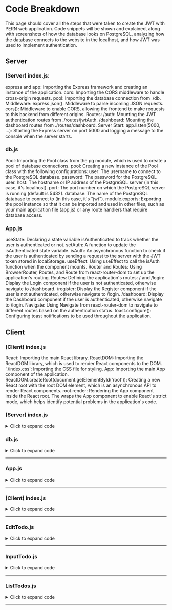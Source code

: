<h1>Code Breakdown</h1>

<p>This page should cover all the steps that were taken to create the JWT with PERN web application. Code snippets will be shown and explained, along with screenshots of how the database looks on PostgreSQL, analyzing how the database connects to the website in the localhost, and how JWT was used to implement authentication.</p>

<h2>Server</h2>

<h3>(Server) index.js:</h3>

<p>
express and app: Importing the Express framework and creating an instance of the application.
cors: Importing the CORS middleware to handle cross-origin requests.
pool: Importing the database connection from ./db.
Middleware:
express.json(): Middleware to parse incoming JSON requests.
cors(): Middleware to enable CORS, allowing the frontend to make requests to this backend from different origins.
Routes:
/auth: Mounting the JWT authentication routes from ./routes/jwtAuth.
/dashboard: Mounting the dashboard routes from ./routes/dashboard.
Server Start:
app.listen(5000, ...): Starting the Express server on port 5000 and logging a message to the console when the server starts.
</p>

<h3>db.js</h3>

<p>
Pool: Importing the Pool class from the pg module, which is used to create a pool of database connections.
pool: Creating a new instance of the Pool class with the following configurations:
user: The username to connect to the PostgreSQL database.
password: The password for the PostgreSQL user.
host: The hostname or IP address of the PostgreSQL server (in this case, it's localhost).
port: The port number on which the PostgreSQL server is running (default is 5432).
database: The name of the PostgreSQL database to connect to (in this case, it's "jwt").
module.exports: Exporting the pool instance so that it can be imported and used in other files, such as your main application file (app.js) or any route handlers that require database access.
</p>

<h3>App.js</h3>

<p>
useState: Declaring a state variable isAuthenticated to track whether the user is authenticated or not.
setAuth: A function to update the isAuthenticated state variable.
isAuth: An asynchronous function to check if the user is authenticated by sending a request to the server with the JWT token stored in localStorage.
useEffect: Using useEffect to call the isAuth function when the component mounts.
Router and Routes: Using BrowserRouter, Routes, and Route from react-router-dom to set up the application's routing.
Routes: Defining the application's routes:
/ and /login: Display the Login component if the user is not authenticated, otherwise navigate to /dashboard.
/register: Display the Register component if the user is not authenticated, otherwise navigate to /login.
/dashboard: Display the Dashboard component if the user is authenticated, otherwise navigate to /login.
Navigate: Using Navigate from react-router-dom to navigate to different routes based on the authentication status.
toast.configure(): Configuring toast notifications to be used throughout the application.
</p>

<h2>Client</h2>

<h3>(Client) index.js</h3>

<p>
React: Importing the main React library.
ReactDOM: Importing the ReactDOM library, which is used to render React components to the DOM.
'./index.css': Importing the CSS file for styling.
App: Importing the main App component of the application.
ReactDOM.createRoot(document.getElementById('root')): Creating a new React root with the root DOM element, which is an asynchronous API to render React components.
root.render: Rendering the App component inside the React root. The <React.StrictMode> wraps the App component to enable React's strict mode, which helps identify potential problems in the application's code.
</p>




### <h3>(Server) index.js</h3>

<details>
<summary>Click to expand code</summary>

```js

// Importing required modules
const express = require("express");
const app = express();
const cors = require("cors");
const pool = require("./db");  // Importing the database connection

// Middleware
app.use(express.json());  // Middleware to parse JSON requests
app.use(cors());  // Middleware to enable CORS (Cross-Origin Resource Sharing)

// Routes

// Authentication routes for registering and logging in users
app.use("/auth", require("./routes/jwtAuth"));

// Dashboard route to access user dashboard
app.use("/dashboard", require("./routes/dashboard"));

// Start the server
app.listen(5000, () => {
    console.log("Server is running on port 5000");  // Logging a message when the server starts
});

```
</details>

### <h3>db.js</h3>

<details>
<summary>Click to expand code</summary>

```js

const Pool = require("pg").Pool;  // Importing the Pool class from the 'pg' module

// Creating a new Pool instance with database connection configurations
const pool = new Pool({
    user: "postgres",       // Database user
    password: "1234",       // Database password
    host: "localhost",      // Database host
    port: 5432,             // Database port
    database: "jwt"         // Database name
});

// Exporting the pool instance to be used in other files
module.exports = pool;


```
</details>

<hr>

### <h3>App.js</h3>

<details>
<summary>Click to expand code</summary>

```js

import React, { Fragment, useState, useEffect } from 'react';
import './App.css';

import { toast } from 'react-toastify';  // Importing toast notifications
import 'react-toastify/dist/ReactToastify.css';

import { BrowserRouter as Router, Routes, Route, Navigate } from "react-router-dom";  // Importing routing components

// Components
import Dashboard from "./components/Dashboard";
import Login from "./components/Login";
import Register from "./components/Register";

toast.configure();  // Configuring toast notifications

function App() {

  const [isAuthenticated, setIsAuthenticated] = useState(false);  // State to track authentication status

  // Function to set authentication status
  const setAuth = (boolean) => {
    setIsAuthenticated(boolean);
  };

  // Function to check if user is authenticated
  async function isAuth() {
    try {
      const response = await fetch("http://localhost:5000/auth/is-verify", {
        method: "GET",
        headers: { token: localStorage.token }  // Sending the JWT token stored in localStorage
      });

      const parseRes = await response.json();

      // Setting isAuthenticated based on the response
      parseRes === true ? setIsAuthenticated(true) : setIsAuthenticated(false);
    } catch (err) {
      console.error(err.message);
    }
  }

  useEffect(() => {
    isAuth();  // Calling isAuth function when the component mounts
  });

  return (
    <Fragment>
      <Router>
        <div className="container">
          <Routes>
            {/* Route to display Login component if not authenticated, otherwise navigate to Dashboard */}
            <Route exact path="/" element={!isAuthenticated ? <Login setAuth={setAuth} /> : <Navigate to="/dashboard" />} />
            
            {/* Route to display Login component if not authenticated, otherwise navigate to Dashboard */}
            <Route exact path="/login" element={!isAuthenticated ? <Login setAuth={setAuth} /> : <Navigate to="/dashboard" />} />
            
            {/* Route to display Register component if not authenticated, otherwise navigate to Login */}
            <Route exact path="/register" element={!isAuthenticated ? <Register setAuth={setAuth} /> : <Navigate to="/login" />} />
            
            {/* Route to display Dashboard component if authenticated, otherwise navigate to Login */}
            <Route exact path="/dashboard" element={isAuthenticated ? <Dashboard setAuth={setAuth} /> : <Navigate to="/login" />} />
          </Routes>
        </div>
      </Router>
    </Fragment>
  );
}

export default App;


```
</details>

<hr>

### <h3>(Client) index.js</h3>

<details>
<summary>Click to expand code</summary>

```js

import React from 'react';
import ReactDOM from 'react-dom/client';
import './index.css';
import App from './App';

// Creating a new React root with the root DOM element
const root = ReactDOM.createRoot(document.getElementById('root'));

// Rendering the App component inside the React root
root.render(
  <React.StrictMode>  {/* Enabling React's strict mode */}
    <App />  {/* Rendering the App component */}
  </React.StrictMode>
);


```
</details>

<hr>

### <h3>EditTodo.js</h3>

<details>
<summary>Click to expand code</summary>

```js

import React, { Fragment, useState } from "react";

// EditTodo component
const EditTodo = ({ todo }) => {

    // State variable to store the description of the todo item
    const [description, setDescription] = useState(todo.description);

    // Function to update the description of the todo item
    const updateDescription = async (e) => {
        e.preventDefault(); // Preventing the default form submission behavior
        try {
            const body = { description }; // Creating a body object with the updated description
            // Sending a PUT request to update the todo item with the new description
            const response = await fetch(`http://localhost:5000/todos/${todo.todo_id}`, {
                method: "PUT",
                headers: { "Content-Type": "application/json" },
                body: JSON.stringify(body)
            });

            window.location = "/"; // Redirecting to the homepage after successful update
        } catch (err) {
            console.error(err.message); // Logging any errors to the console
        }
    }

    // Rendering the EditTodo component
    return (
        <Fragment>
            {/* Button to trigger the modal */}
            <button type="button" className="btn btn-warning" data-toggle="modal" data-target={`#id${todo.todo_id}`}>
                Edit
            </button>

            {/* Modal for editing the todo item */}
            <div className="modal" id={`id${todo.todo_id}`} onClick={() => setDescription(todo.description)}>
                <div className="modal-dialog">
                    <div className="modal-content">

                        {/* Modal header */}
                        <div className="modal-header">
                            <h4 className="modal-title">Edit Todo</h4>
                            <button type="button" className="close" data-dismiss="modal" onClick={() => setDescription(todo.description)}>&times;</button>
                        </div>

                        {/* Modal body */}
                        <div className="modal-body">
                            {/* Input field to edit the description */}
                            <input type='text' className="form-control" value={description} onChange={e => setDescription(e.target.value)} />
                        </div>

                        {/* Modal footer */}
                        <div className="modal-footer">
                            {/* Edit button */}
                            <button type="button" className="btn btn-warning" data-dismiss="modal" onClick={e => updateDescription(e)}>Edit</button>
                            {/* Close button */}
                            <button type="button" className="btn btn-danger" data-dismiss="modal" onClick={() => setDescription(todo.description)}>Close</button>
                        </div>

                    </div>
                </div>
            </div>
        </Fragment>
    );
};

export default EditTodo; // Exporting the EditTodo component

```
</details>

<hr>

### <h3>InputTodo.js</h3>

<details>
<summary>Click to expand code</summary>

```js

import React, { Fragment, useState } from 'react';

// InputTodo component
const InputTodo = () => {

    // State variable to store the description of the todo item
    const [description, setDescription] = useState("");

    // Function to handle form submission
    const onSubmitForm = async e => {
        e.preventDefault(); // Preventing the default form submission behavior
        try {
            const body = { description }; // Creating a body object with the description
            // Sending a POST request to add a new todo item
            const response = await fetch("http://localhost:5000/todos", {
                method: "POST",
                headers: { "Content-Type": "application/json" },
                body: JSON.stringify(body)
            });

            window.location = "/"; // Redirecting to the homepage after successful addition
        } catch (err) {
            console.error(err.message); // Logging any errors to the console
        }
    };

    // Rendering the InputTodo component
    return (
        <Fragment>
            {/* Heading */}
            <h1 className="text-center mt-5">Pern Todo List</h1>

            {/* Form for adding a new todo item */}
            <form className="d-flex mt-5" onSubmit={onSubmitForm}>
                {/* Input field to enter the description of the new todo item */}
                <input type="text" className="form-control" value={description} onChange={e => setDescription(e.target.value)} />

                {/* Submit button */}
                <button className="btn btn-success">Add</button>
            </form>
        </Fragment>
    );
};

export default InputTodo; // Exporting the InputTodo component

```
</details>

<hr>

### <h3>ListTodos.js</h3>

<details>
<summary>Click to expand code</summary>

```js

import React, { Fragment, useEffect, useState } from "react";

import EditTodo from "./EditTodo";

// ListTodos component
const ListTodos = () => {

    // State variable to store the list of todos
    const [todos, setTodos] = useState([]);

    // Function to delete a todo item
    const deleteTodo = async (id) => {
        try {
            // Sending a DELETE request to delete the todo item with the specified id
            const deleteTodo = await fetch(`http://localhost:5000/todos/${id}`, {
                method: "DELETE"
            });

            // Updating the todos state to remove the deleted todo item
            setTodos(todos.filter(todo => todo.todo_id !== id));
        } catch (err) {
            console.error(err.message); // Logging any errors to the console
        }
    }

    // Function to fetch all todo items from the backend
    const getTodos = async () => {
        try {
            // Sending a GET request to fetch all todo items
            const response = await fetch("http://localhost:5000/todos");
            const jsonData = await response.json(); // Parsing the JSON response

            // Updating the todos state with the fetched todo items
            setTodos(jsonData);
        } catch (err) {
            console.error(err.message); // Logging any errors to the console
        }
    };

    // useEffect hook to fetch todos when the component mounts
    useEffect(() => {
        getTodos(); // Calling the getTodos function
    }, []);

    // Logging the todos to the console
    console.log(todos);

    // Rendering the ListTodos component
    return ( 
        <Fragment>
            {/* Table to display the list of todos */}
            <table className="table mt-5 text-center">
                <thead>
                    <tr>
                        <th>Description</th>
                        <th>Edit</th>
                        <th>Delete</th>
                    </tr>
                </thead>
                <tbody>
                    {/* Mapping through the todos array and rendering each todo as a table row */}
                    {todos.map(todo => (
                        <tr key={todo.todo_id}>
                            <td>{todo.description}</td>
                            <td>
                                {/* EditTodo component to edit the todo item */}
                                <EditTodo todo={todo} />
                            </td>
                            <td>
                                {/* Delete button to delete the todo item */}
                                <button className="btn btn-danger" onClick={() => deleteTodo(todo.todo_id)}>Delete</button>
                            </td>
                        </tr>
                    ))}
                </tbody>
            </table>
        </Fragment>
    );
};

export default ListTodos; // Exporting the ListTodos component

```
</details>

<hr>



